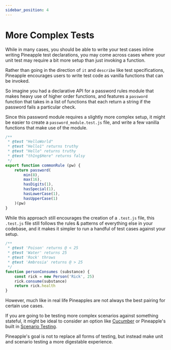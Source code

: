 ```yaml
---
sidebar_position: 4
---
```


# More Complex Tests

While in many cases, you should be able to write your test cases inline writing Pineapple test declarations, you may come across cases where your unit test may require a bit more setup than just invoking a function.

Rather than going in the direction of `it` and `describe` like test specifications, Pineapple encourages users to write test code as vanilla functions that can be invoked.

So imagine you had a declarative API for a password rules module that makes heavy use of higher order functions, and features a `password` function that takes in a list of functions that each return a string if the password fails a particular check.

Since this password module requires a slightly more complex setup, it might be easier to create a `password_module.test.js` file, and write a few vanilla functions that make use of the module.

```js
/**
 * @test "HelloWorld"
 * @test "Hello1" returns truthy
 * @test "Hello" returns truthy
 * @test "th1ng$Here" returns falsy
 */
export function commonRule (pw) {
    return password(
        min(8),
        max(16),
        hasDigits(1),
        hasSpecial(1),
        hasLowerCase(1),
        hasUpperCase(1)
    )(pw)
}
```

While this approach still encourages the creation of a `.test.js` file, this `.test.js` file still follows the rules & patterns of everything else in your codebase, and it makes it simpler to run a handful of test cases against your setup.

```js
/**
 * @test 'Poison' returns @ < 25
 * @test 'Water' returns 25
 * @test 'Rock' throws
 * @test 'Ambrosia' returns @ > 25
 */
function personConsumes (substance) {
    const rick = new Person('Rick', 25)
    rick.consume(substance)
    return rick.health
}
```

However, much like in real life Pineapples are not always the best pairing for certain use cases.

If you are going to be testing more complex scenarios against something stateful, it might be ideal to consider an option like [Cucumber](https://www.npmjs.com/package/@cucumber/cucumber) or Pineapple's built in [Scenario Testing](/docs/scenario-testing/introduction).

Pineapple's goal is not to replace all forms of testing, but instead make unit and scenario testing a more digestable experience.

